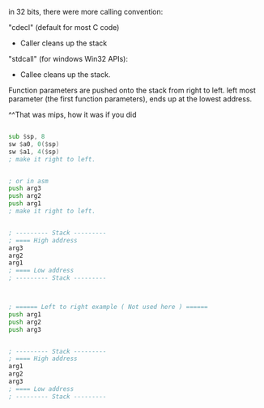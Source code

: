 in 32 bits, there were more calling convention: 

"cdecl" (default for most C code)
- Caller cleans up the stack

"stdcall" (for windows Win32 APIs):
- Callee cleans up the stack. 


Function parameters are pushed onto the stack from right to left. 
left most parameter (the first function parameters), ends up at the lowest address. 

^^That was mips, how it was if you did 
```asm

sub $sp, 8 
sw $a0, 0($sp)
sw $a1, 4($sp)
; make it right to left. 


; or in asm 
push arg3 
push arg2 
push arg1
; make it right to left. 


; --------- Stack ---------
; ==== High address 
arg3 
arg2 
arg1
; ==== Low address 
; --------- Stack ---------



; ====== Left to right example ( Not used here ) ======
push arg1 
push arg2 
push arg3


; --------- Stack ---------
; ==== High address 
arg1
arg2 
arg3 
; ==== Low address 
; --------- Stack ---------

```



